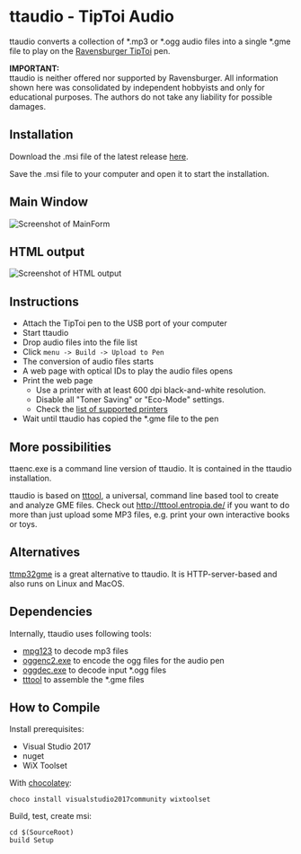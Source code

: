 # ttaudio - TipToi Audio

ttaudio converts a collection of *.mp3 or *.ogg audio files into a single *.gme file to play on the [Ravensburger TipToi](https://www.ravensburger.de/shop/tiptoi/index.html) pen.

**IMPORTANT:**  
ttaudio is neither offered nor supported by Ravensburger. All information shown here was consolidated by independent hobbyists and only for educational purposes. The authors do not take any liability for possible damages.

## Installation

Download the .msi file of the latest release [here](https://github.com/sidiandi/ttaudio/releases/latest).

Save the .msi file to your computer and open it to start the installation.

## Main Window

![Screenshot of MainForm](/doc/screenshot_mainform.png)

## HTML output

![Screenshot of HTML output](/doc/screenshot_html_output.png)

## Instructions
* Attach the TipToi pen to the USB port of your computer
* Start ttaudio
* Drop audio files into the file list
* Click `menu -> Build -> Upload to Pen`
* The conversion of audio files starts
* A web page with optical IDs to play the audio files opens
* Print the web page
  * Use a printer with at least 600 dpi black-and-white resolution. 
  * Disable all "Toner Saving" or "Eco-Mode" settings. 
  * Check the [list of supported printers](https://github.com/entropia/tip-toi-reveng/wiki/Printing)
* Wait until ttaudio has copied the *.gme file to the pen

## More possibilities

ttaenc.exe is a command line version of ttaudio. It is contained in the ttaudio installation.

ttaudio is based on [tttool](http://tttool.entropia.de/), a universal, command line based tool to create and analyze GME files. 
Check out http://tttool.entropia.de/ if you want to do more than just upload some MP3 files, e.g. print your own interactive books or toys.

## Alternatives

[ttmp32gme](https://github.com/thawn/ttmp32gme) is a great alternative to ttaudio. It is HTTP-server-based and also runs on Linux and MacOS. 

## Dependencies

Internally, ttaudio uses following tools:
* [mpg123](http://www.mpg123.de/download.shtml) to decode mp3 files
* [oggenc2.exe](http://www.rarewares.org/ogg-oggenc.php) to encode the ogg files for the audio pen
* [oggdec.exe](http://www.rarewares.org/ogg-oggdec.php) to decode input *.ogg files
* [tttool](https://github.com/entropia/tip-toi-reveng) to assemble the *.gme files

## How to Compile

Install prerequisites:
* Visual Studio 2017
* nuget
* WiX Toolset

With [chocolatey](https://chocolatey.org/):
~~~~
choco install visualstudio2017community wixtoolset 
~~~~

Build, test, create msi:
~~~~
cd $(SourceRoot)
build Setup
~~~~

